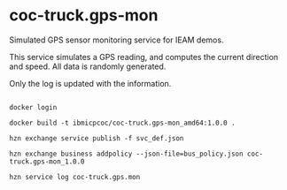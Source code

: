 # coc-truck.gps-mon

Simulated GPS sensor monitoring service for IEAM demos.

This service simulates a GPS reading, and computes the current direction and 
speed.  All data is randomly generated.

Only the log is updated with the information.


```

docker login 

docker build -t ibmicpcoc/coc-truck.gps-mon_amd64:1.0.0 .

hzn exchange service publish -f svc_def.json

hzn exchange business addpolicy --json-file=bus_policy.json coc-truck.gps-mon_1.0.0

hzn service log coc-truck.gps.mon 

```

